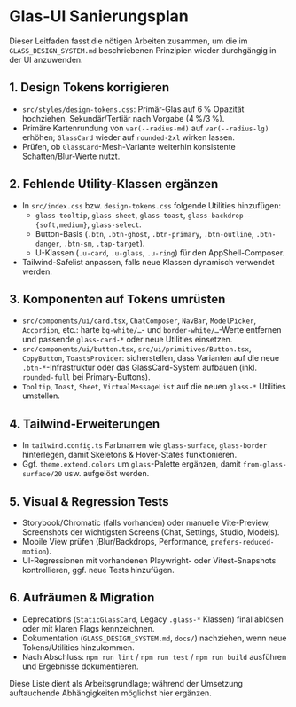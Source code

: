 # Glas-UI Sanierungsplan

Dieser Leitfaden fasst die nötigen Arbeiten zusammen, um die im `GLASS_DESIGN_SYSTEM.md` beschriebenen Prinzipien wieder durchgängig in der UI anzuwenden.

## 1. Design Tokens korrigieren

- `src/styles/design-tokens.css`: Primär-Glas auf 6 % Opazität hochziehen, Sekundär/Tertiär nach Vorgabe (4 %/3 %).
- Primäre Kartenrundung von `var(--radius-md)` auf `var(--radius-lg)` erhöhen; `GlassCard` wieder auf `rounded-2xl` wirken lassen.
- Prüfen, ob `GlassCard`-Mesh-Variante weiterhin konsistente Schatten/Blur-Werte nutzt.

## 2. Fehlende Utility-Klassen ergänzen

- In `src/index.css` bzw. `design-tokens.css` folgende Utilities hinzufügen:
  - `glass-tooltip`, `glass-sheet`, `glass-toast`, `glass-backdrop--{soft,medium}`, `glass-select`.
  - Button-Basis (`.btn`, `.btn-ghost`, `.btn-primary`, `.btn-outline`, `.btn-danger`, `.btn-sm`, `.tap-target`).
  - U-Klassen (`.u-card`, `.u-glass`, `.u-ring`) für den AppShell-Composer.
- Tailwind-Safelist anpassen, falls neue Klassen dynamisch verwendet werden.

## 3. Komponenten auf Tokens umrüsten

- `src/components/ui/card.tsx`, `ChatComposer`, `NavBar`, `ModelPicker`, `Accordion`, etc.: harte `bg-white/…`- und `border-white/…`-Werte entfernen und passende `glass-card-*` oder neue Utilities einsetzen.
- `src/components/ui/button.tsx`, `src/ui/primitives/Button.tsx`, `CopyButton`, `ToastsProvider`: sicherstellen, dass Varianten auf die neue `.btn-*`-Infrastruktur oder das GlassCard-System aufbauen (inkl. `rounded-full` bei Primary-Buttons).
- `Tooltip`, `Toast`, `Sheet`, `VirtualMessageList` auf die neuen `glass-*` Utilities umstellen.

## 4. Tailwind-Erweiterungen

- In `tailwind.config.ts` Farbnamen wie `glass-surface`, `glass-border` hinterlegen, damit Skeletons & Hover-States funktionieren.
- Ggf. `theme.extend.colors` um `glass`-Palette ergänzen, damit `from-glass-surface/20` usw. aufgelöst werden.

## 5. Visual & Regression Tests

- Storybook/Chromatic (falls vorhanden) oder manuelle Vite-Preview, Screenshots der wichtigsten Screens (Chat, Settings, Studio, Models).
- Mobile View prüfen (Blur/Backdrops, Performance, `prefers-reduced-motion`).
- UI-Regressionen mit vorhandenen Playwright- oder Vitest-Snapshots kontrollieren, ggf. neue Tests hinzufügen.

## 6. Aufräumen & Migration

- Deprecations (`StaticGlassCard`, Legacy `.glass-*` Klassen) final ablösen oder mit klaren Flags kennzeichnen.
- Dokumentation (`GLASS_DESIGN_SYSTEM.md`, `docs/`) nachziehen, wenn neue Tokens/Utilities hinzukommen.
- Nach Abschluss: `npm run lint` / `npm run test` / `npm run build` ausführen und Ergebnisse dokumentieren.

Diese Liste dient als Arbeitsgrundlage; während der Umsetzung auftauchende Abhängigkeiten möglichst hier ergänzen.
